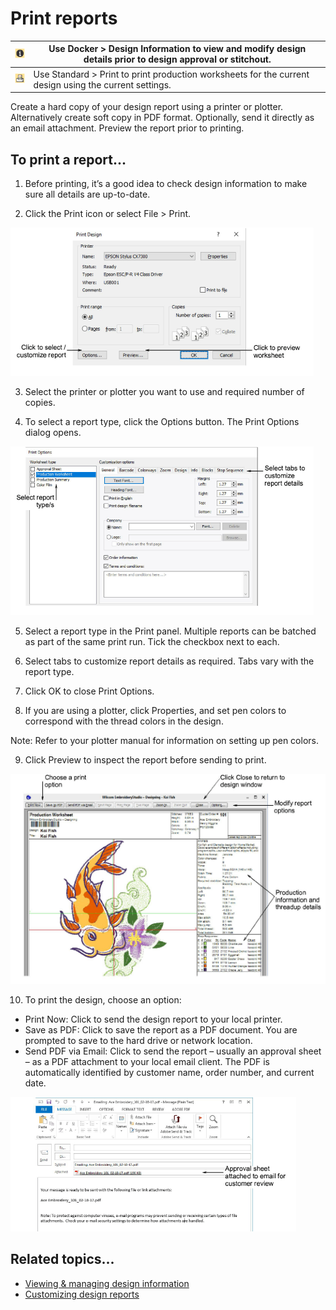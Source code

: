 # Print reports

| ![DesignProperties.png](assets/DesignProperties.png) | Use Docker > Design Information to view and modify design details prior to design approval or stitchout. |
| ---------------------------------------------------- | -------------------------------------------------------------------------------------------------------- |
| ![Print.png](assets/Print.png)                       | Use Standard > Print to print production worksheets for the current design using the current settings.   |

Create a hard copy of your design report using a printer or plotter. Alternatively create soft copy in PDF format. Optionally, send it directly as an email attachment. Preview the report prior to printing.

## To print a report...

1. Before printing, it’s a good idea to check design information to make sure all details are up-to-date.

2. Click the Print icon or select File > Print.

![PrintDesign.png](assets/PrintDesign.png)

3. Select the printer or plotter you want to use and required number of copies.

4. To select a report type, click the Options button. The Print Options dialog opens.

![reports00010.png](assets/reports00010.png)

5. Select a report type in the Print panel. Multiple reports can be batched as part of the same print run. Tick the checkbox next to each.

6. Select tabs to customize report details as required. Tabs vary with the report type.

7. Click OK to close Print Options.

8. If you are using a plotter, click Properties, and set pen colors to correspond with the thread colors in the design.

Note: Refer to your plotter manual for information on setting up pen colors.

9. Click Preview to inspect the report before sending to print.

![reports00013.png](assets/reports00013.png)

10. To print the design, choose an option:

- Print Now: Click to send the design report to your local printer.
- Save as PDF: Click to save the report as a PDF document. You are prompted to save to the hard drive or network location.
- Send PDF via Email: Click to send the report – usually an approval sheet – as a PDF attachment to your local email client. The PDF is automatically identified by customer name, order number, and current date.

![EmailDesignAsPDF.png](assets/EmailDesignAsPDF.png)

## Related topics...

- [Viewing & managing design information](../../Management/manage_designs/Viewing_managing_design_information)
- [Customizing design reports](Customizing_design_reports)
